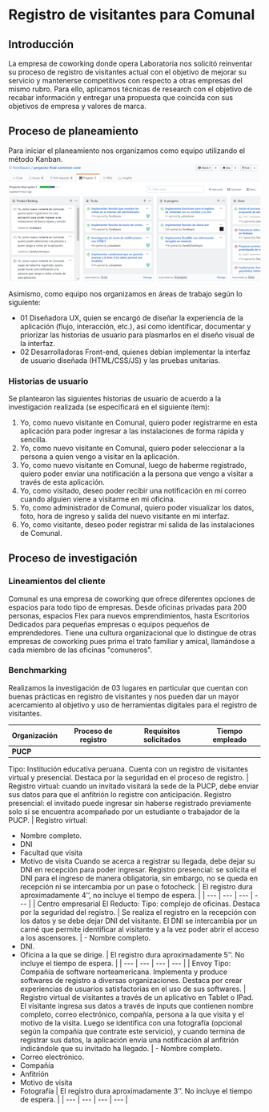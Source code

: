 # Registro de visitantes para Comunal
## Introducción
La empresa de coworking donde opera Laboratoria nos solicitó reinventar su proceso de registro de visitantes actual con el objetivo de mejorar su servicio y mantenerse competitivos con respecto a otras empresas del mismo rubro. Para ello, aplicamos técnicas de research con el objetivo de recabar información y entregar una propuesta que coincida con sus objetivos de empresa y valores de marca.

## Proceso de planeamiento
Para iniciar el planeamiento nos organizamos como equipo utilizando el método Kanban.
![Kanban](img/kanban-github.png)

Asimismo, como equipo nos organizamos en áreas de trabajo según lo siguiente:
* 01 Diseñadora UX, quien se encargó de diseñar la experiencia de la aplicación (flujo, interacción, etc.), así como identificar, documentar y priorizar las historias de usuario para plasmarlos en el  diseño visual de la interfaz.
* 02 Desarrolladoras Front-end, quienes debían implementar la interfaz de usuario diseñada (HTML/CSS/JS) y las pruebas unitarias.

### Historias de usuario
Se plantearon las siguientes historias de usuario de acuerdo a la investigación realizada (se especificará en el siguiente ítem):

1. Yo, como nuevo visitante en Comunal, quiero poder registrarme en esta aplicación para poder ingresar a las instalaciones de forma rápida y sencilla.
2. Yo, como nuevo visitante en Comunal, quiero poder seleccionar a la persona a quien vengo a visitar en la aplicación.
3. Yo, como nuevo visitante en Comunal, luego de haberme registrado, quiero poder enviar una notificación a la persona que vengo a visitar a través de esta aplicación.
4. Yo, como visitado, deseo poder recibir una notificación en mi correo cuando alguien viene a visitarme en mi oficina.
5. Yo, como administrador de Comunal, quiero poder visualizar los datos, foto, hora de ingreso y salida del nuevo visitante en mi interfaz.
6. Yo, como visitante, deseo poder registrar mi salida de las instalaciones de Comunal.

## Proceso de investigación
### Lineamientos del cliente
Comunal es una empresa de coworking que ofrece diferentes opciones de espacios para todo tipo de empresas. Desde oficinas privadas para 200 personas, espacios Flex para nuevos emprendimientos, hasta Escritorios Dedicados para pequeñas empresas o equipos pequeños de emprendedores. Tiene una cultura organizacional que lo distingue de otras empresas de coworking pues prima el trato familiar y amical, llamándose a cada miembro de las oficinas "comuneros".

### Benchmarking
Realizamos la investigación de 03 lugares en particular que cuentan con buenas prácticas en registro de visitantes y nos pueden dar un mayor acercamiento al objetivo y uso de herramientas digitales para el registro de visitantes.

| Organización | Proceso de registro | Requisitos solicitados | Tiempo empleado |
|------------- | ------------------- | ---------------------- | --------------- |
| **PUCP** 
Tipo: Institución educativa peruana. 
Cuenta con un registro de visitantes virtual y presencial. 
Destaca por la seguridad en el proceso de registro. | Registro virtual: cuando un invitado visitará la sede de la PUCP, debe enviar sus datos para que el anfitrión lo registre con anticipación. 
Registro presencial: el invitado puede ingresar sin haberse registrado previamente solo si se encuentra acompañado por un estudiante o trabajador de la PUCP. | Registro virtual:
- Nombre completo.
- DNI
- Facultad que visita
- Motivo de visita
Cuando se acerca a registrar su llegada, debe dejar su DNI en recepción para poder ingresar.
Registro presencial: se solicita el DNI para el ingreso de manera obligatoria, sin embargo, no se queda en recepción ni se intercambia por un pase o fotocheck. | El registro dura aproximadamente 4’’, no incluye el tiempo de espera. |
| --- | --- | --- | --- |
| Centro empresarial El Reducto:
Tipo: complejo de oficinas.
Destaca por la seguridad del registro. | Se realiza el registro en la recepción con los datos y se debe dejar DNI del visitante. El DNI se intercambia por un carné que permite identificar al visitante y a la vez poder abrir el acceso a los ascensores. | - Nombre completo.
- DNI.
- Oficina a la que se dirige. | El registro dura aproximadamente 5’’. No incluye el tiempo de espera. |
| --- | --- | --- | --- |
| Envoy
Tipo: Compañía de software norteamericana.
Implementa y produce softwares de registro a diversas organizaciones. Destaca por crear experiencias de usuarios satisfactorias en el uso de sus softwares. | Registro virtual de visitantes a través de un aplicativo en Tablet o IPad. El visitante ingresa sus datos a través de inputs que contienen nombre completo, correo electrónico, compañía, persona a la que visita y el motivo de la visita. Luego se identifica con una fotografía (opcional según la compañía que contrate este servicio), y cuando termina de registrar sus datos, la aplicación envía una notificación al anfitrión indicándole que su invitado ha llegado. | - Nombre completo.
- Correo electrónico.
- Compañía
- Anfitrión
- Motivo de visita
- Fotografía | El registro dura aproximadamente 3’’. No incluye el tiempo de espera. |
| --- | --- | --- | --- |





 